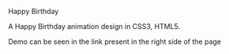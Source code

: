Happy Birthday

A Happy Birthday animation design in CSS3, HTML5.

Demo can be seen in the link present in the right side of the page
